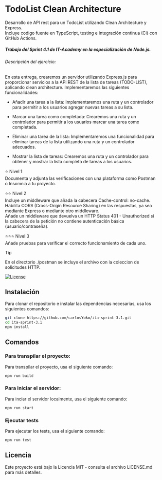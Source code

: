 # TodoList Clean Architecture

Desarrollo de API rest para un TodoList utilizando Clean Architecture y Express.  
Incluye codigo fuente en TypeScript, testing e integración continua (CI) con GitHub Actions.

##### Trabajo del Sprint 4.1 de IT-Academy en la especialización de Node.js.

###### Descripción del ejercicio:

En esta entrega, crearemos un servidor utilizando Express.js para proporcionar servicios a la API REST de la lista de tareas (TODO-LIST), aplicando clean architecture. Implementaremos las siguientes funcionalidades:

- Añadir una tarea a la lista: Implementaremos una ruta y un controlador para permitir a los usuarios agregar nuevas tareas a su lista.

- Marcar una tarea como completada: Crearemos una ruta y un controlador para permitir a los usuarios marcar una tarea como completada.

- Eliminar una tarea de la lista: Implementaremos una funcionalidad para eliminar tareas de la lista utilizando una ruta y un controlador adecuados.

- Mostrar la lista de tareas: Crearemos una ruta y un controlador para obtener y mostrar la lista completa de tareas a los usuarios.

⭐ Nivel 1  
Documenta y adjunta las verificaciones con una plataforma como Postman o Insomnia a tu proyecto.

⭐⭐ Nivel 2  
Incluye un middleware que añada la cabecera Cache-control: no-cache. Habilita CORS (Cross-Origin Resource Sharing) en las respuestas, ya sea mediante Express o mediante otro middleware.  
Añade un middleware que devuelva un HTTP Status 401 - Unauthorized si la cabecera de la petición no contiene autenticación básica (usuario/contraseña).

⭐⭐⭐ Nivel 3  
Añade pruebas para verificar el correcto funcionamiento de cada uno.

> [!TIP]
> En el directorio ./postman se incluye el archivo con la coleccion de solicitudes HTTP.

[![License](https://img.shields.io/badge/license-MIT-blue.svg)](LICENSE.md)

## Instalación

Para clonar el repositorio e instalar las dependencias necesarias, usa los siguientes comandos:

```bash
git clone https://github.com/carlosYoko/ita-sprint-3.1.git
cd ita-sprint-3.1
npm install
```

## Comandos

### Para transpilar el proyecto:

Para transpilar el proyecto, usa el siguiente comando:

```bash
npm run build
```

### Para iniciar el servidor:

Para inciar el servidor localmente, usa el siguiente comando:

```bash
npm run start
```

### Ejecutar tests

Para ejecutar los tests, usa el siguiente comando:

```bash
npm run test
```

## Licencia

Este proyecto está bajo la Licencia MIT - consulta el archivo LICENSE.md para más detalles.

